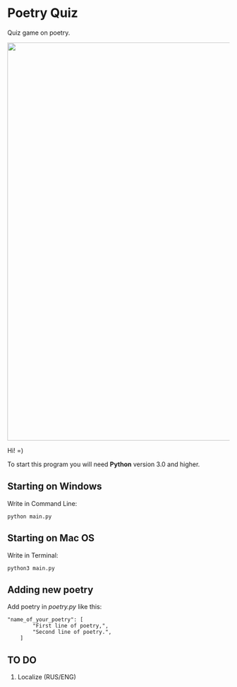 # Poetry Quiz

Quiz game on poetry.

<img width="900" src="https://user-images.githubusercontent.com/41822761/220738781-67735c62-dd77-44e1-b48d-e33470402b86.png">

Hi! =)

To start this program you will need **Python** version 3.0 and higher.

## Starting on Windows
Write in Command Line: 
```
python main.py
```
## Starting on Mac OS
Write in Terminal: 
```
python3 main.py
```
## Adding new poetry
Add poetry in _poetry.py_ like this:
```
"name_of_your_poetry": [
        "First line of poetry,",
        "Second line of poetry.",
    ]
```
## TO DO

1) Localize (RUS/ENG)
